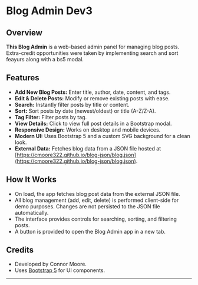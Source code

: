 # Blog Admin Dev3

## Overview

**This Blog Admin** is a web-based admin panel for managing blog posts. Extra-credit opportunities were taken by implementing search and sort feayurs along with a bs5 modal.

## Features

- **Add New Blog Posts:** Enter title, author, date, content, and tags.
- **Edit & Delete Posts:** Modify or remove existing posts with ease.
- **Search:** Instantly filter posts by title or content.
- **Sort:** Sort posts by date (newest/oldest) or title (A-Z/Z-A).
- **Tag Filter:** Filter posts by tag.
- **View Details:** Click to view full post details in a Bootstrap modal.
- **Responsive Design:** Works on desktop and mobile devices.
- **Modern UI:** Uses Bootstrap 5 and a custom SVG background for a clean look.
- **External Data:** Fetches blog data from a JSON file hosted at [https://cmoore322.github.io/blog-json/blog.json](https://cmoore322.github.io/blog-json/blog.json).

## How It Works

- On load, the app fetches blog post data from the external JSON file.
- All blog management (add, edit, delete) is performed client-side for demo purposes. Changes are not persisted to the JSON file automatically.
- The interface provides controls for searching, sorting, and filtering posts.
- A button is provided to open the Blog Admin app in a new tab.

## Credits

- Developed by Connor Moore.
- Uses [Bootstrap 5](https://getbootstrap.com/) for UI components.

---
